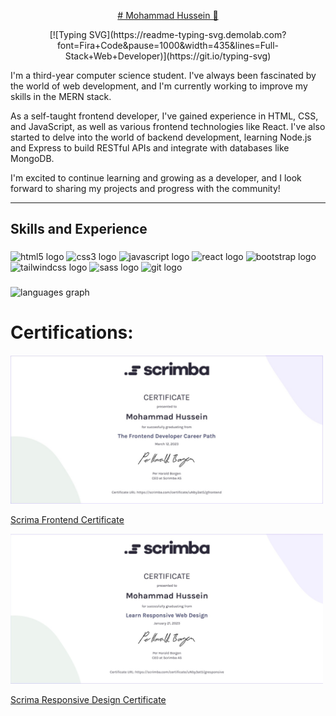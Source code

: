 

<p align="center">
  <a href="https://github.com/DenverCoder1">
    # Mohammad Hussein 👋</a>
</p>

<p align="center">
  [![Typing SVG](https://readme-typing-svg.demolab.com?font=Fira+Code&pause=1000&width=435&lines=Full-Stack+Web+Developer)](https://git.io/typing-svg)
</p>

I'm a third-year computer science student. I've always been fascinated by the world of web development, and I'm currently working to improve my skills in the MERN stack.

As a self-taught frontend developer, I've gained experience in HTML, CSS, and JavaScript, as well as various frontend technologies like React. I've also started to delve into the world of backend development, learning Node.js and Express to build RESTful APIs and integrate with databases like MongoDB.

I'm excited to continue learning and growing as a developer, and I look forward to sharing my projects and progress with the community!

---



## Skills and Experience

###

<div align="left">
  <img src="https://cdn.jsdelivr.net/gh/devicons/devicon/icons/html5/html5-original.svg" height="40" width="52" alt="html5 logo"  />
  <img src="https://cdn.jsdelivr.net/gh/devicons/devicon/icons/css3/css3-original.svg" height="40" width="52" alt="css3 logo"  />
  <img src="https://cdn.jsdelivr.net/gh/devicons/devicon/icons/javascript/javascript-original.svg" height="40" width="52" alt="javascript logo"  />
  <img src="https://cdn.jsdelivr.net/gh/devicons/devicon/icons/react/react-original.svg" height="40" width="52" alt="react logo"  />
  <img src="https://cdn.jsdelivr.net/gh/devicons/devicon/icons/bootstrap/bootstrap-original.svg" height="40" width="52" alt="bootstrap logo"  />
  <img src="https://cdn.jsdelivr.net/gh/devicons/devicon/icons/tailwindcss/tailwindcss-original-wordmark.svg" height="40" width="52" alt="tailwindcss logo"  />
  <img src="https://cdn.jsdelivr.net/gh/devicons/devicon/icons/sass/sass-original.svg" height="40" width="52" alt="sass logo"  />
  <img src="https://cdn.jsdelivr.net/gh/devicons/devicon/icons/git/git-original.svg" height="40" width="52" alt="git logo"  />
</div>

###

###

<div align="left">
  <img src="https://github-readme-stats.vercel.app/api/top-langs/?username=mhmdhussein377&hide_progress=true" height="150" alt="languages graph"  />
</div>

###

# Certifications: 

[<img src="https://github.com/mhmdhussein377/mhmdhussein377/blob/main/Frontend-Certificate.jpeg" alt="image-description" style="width:500px;"/>](https://scrimba.com/certificate/uNby3at5/gfrontend)

[Scrima Frontend Certificate](https://scrimba.com/certificate/uNby3at5/gfrontend)

[<img src="https://github.com/mhmdhussein377/mhmdhussein377/blob/main/Responsive-Design-Certificate.jpeg" alt="image-description" style="width:500px;"/>](https://scrimba.com/certificate/uNby3at5/gresponsive)

[Scrima Responsive Design Certificate](https://scrimba.com/certificate/uNby3at5/gresponsive)
